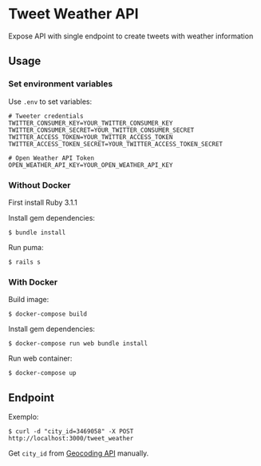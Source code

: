 # Tweet Weather API

Expose API with single endpoint to create tweets with weather information

## Usage

### Set environment variables
Use `.env` to set variables:

    # Tweeter credentials
    TWITTER_CONSUMER_KEY=YOUR_TWITTER_CONSUMER_KEY
    TWITTER_CONSUMER_SECRET=YOUR_TWITTER_CONSUMER_SECRET
    TWITTER_ACCESS_TOKEN=YOUR_TWITTER_ACCESS_TOKEN
    TWITTER_ACCESS_TOKEN_SECRET=YOUR_TWITTER_ACCESS_TOKEN_SECRET

    # Open Weather API Token
    OPEN_WEATHER_API_KEY=YOUR_OPEN_WEATHER_API_KEY

### Without Docker

First install Ruby 3.1.1

Install gem dependencies:

    $ bundle install

Run puma:

    $ rails s

### With Docker

Build image:

    $ docker-compose build

Install gem dependencies:

    $ docker-compose run web bundle install

Run web container:

    $ docker-compose up

## Endpoint

Exemplo:

    $ curl -d "city_id=3469058" -X POST http://localhost:3000/tweet_weather

Get `city_id` from [Geocoding API](https://openweathermap.org/api/geocoding-api) manually.